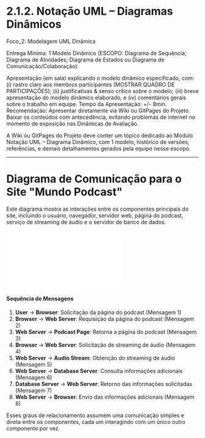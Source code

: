 # 2.1.2. Notação UML – Diagramas Dinâmicos

Foco_2: Modelagem UML Dinâmica

Entrega Mínima: 1 Modelo Dinâmico (ESCOPO: Diagrama de Sequência; Diagrama de Atividades; Diagrama de Estados ou Diagrama de Comunicação/Colaboração).

Apresentação (em sala) explicando o modelo dinâmico especificado, com: (i) rastro claro aos membros participantes (MOSTRAR QUADRO DE PARTICIPAÇÕES); (ii) justificativas & senso crítico sobre o modelo; (iii) breve apresentação do modelo dinâmico elaborado, e (iv) comentários gerais sobre o trabalho em equipe. Tempo da Apresentação: +/- 8min. Recomendação: Apresentar diretamente via Wiki ou GitPages do Projeto. Baixar os conteúdos com antecedência, evitando problemas de internet no momento de exposição nas Dinâmicas de Avaliação.

A Wiki ou GitPages do Projeto deve conter um tópico dedicado ao Módulo Notação UML – Diagrama Dinâmico, com 1 modelo, histórico de versões, referências, e demais detalhamentos gerados pela equipe nesse escopo.

----------------
# Diagrama de Comunicação para o Site "Mundo Podcast"

Este diagrama mostra as interações entre os componentes principais do site, incluindo o usuário, navegador, servidor web, página do podcast, serviço de streaming de áudio e o servidor de banco de dados.

![Diagrama de Comunicação Simplificado](..//images/DiagraDolaboracao.md)


#### Sequência de Mensagens

1. **User** -> **Browser**: Solicitação da página do podcast (Mensagem 1)
2. **Browser** -> **Web Server**: Requisição da página do podcast (Mensagem 2)
3. **Web Server** -> **Podcast Page**: Retorna a página do podcast (Mensagem 3)
4. **Browser** -> **Web Server**: Solicitação de streaming de áudio (Mensagem 4)
5. **Web Server** -> **Audio Stream**: Obtenção do streaming de áudio (Mensagem 5)
6. **Web Server** -> **Database Server**: Consulta informações adicionais (Mensagem 6)
7. **Database Server** -> **Web Server**: Retorno das informações solicitadas (Mensagem 7)
8. **Web Server** -> **Browser**: Envio das informações adicionais (Mensagem 8)

Esses graus de relacionamento assumem uma comunicação simples e direta entre os componentes, cada um interagindo com um único outro componente por vez.

